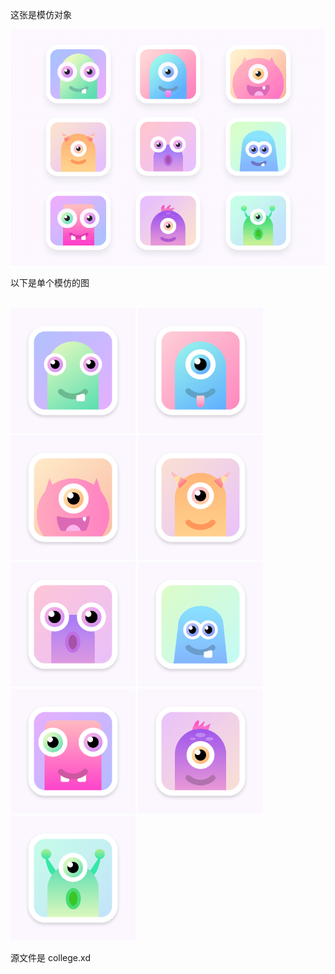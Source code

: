 这张是模仿对象

![Image](https://github.com/yipanyangguang/xdUI/raw/master/001-可爱怪兽头像/模仿对象.png)

以下是单个模仿的图  

<br />

<img width="200px" src="https://github.com/yipanyangguang/xdUI/raw/master/001-可爱怪兽头像/001@3x.png" />
<img width="200px" src="https://github.com/yipanyangguang/xdUI/raw/master/001-可爱怪兽头像/002@3x.png" />
<img width="200px" src="https://github.com/yipanyangguang/xdUI/raw/master/001-可爱怪兽头像/003@3x.png" />
<img width="200px" src="https://github.com/yipanyangguang/xdUI/raw/master/001-可爱怪兽头像/004@3x.png" />
<img width="200px" src="https://github.com/yipanyangguang/xdUI/raw/master/001-可爱怪兽头像/005@3x.png" />
<img width="200px" src="https://github.com/yipanyangguang/xdUI/raw/master/001-可爱怪兽头像/006@3x.png" />
<img width="200px" src="https://github.com/yipanyangguang/xdUI/raw/master/001-可爱怪兽头像/007@3x.png" />
<img width="200px" src="https://github.com/yipanyangguang/xdUI/raw/master/001-可爱怪兽头像/008@3x.png" />
<img width="200px" src="https://github.com/yipanyangguang/xdUI/raw/master/001-可爱怪兽头像/009@3x.png" />

源文件是 college.xd
